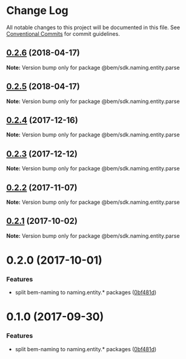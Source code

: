 # Change Log

All notable changes to this project will be documented in this file.
See [Conventional Commits](https://conventionalcommits.org) for commit guidelines.

<a name="0.2.6"></a>
## [0.2.6](https://github.com/bem/bem-sdk/compare/@bem/sdk.naming.entity.parse@0.2.5...@bem/sdk.naming.entity.parse@0.2.6) (2018-04-17)




**Note:** Version bump only for package @bem/sdk.naming.entity.parse

<a name="0.2.5"></a>
## [0.2.5](https://github.com/bem/bem-sdk/compare/@bem/sdk.naming.entity.parse@0.2.4...@bem/sdk.naming.entity.parse@0.2.5) (2018-04-17)




**Note:** Version bump only for package @bem/sdk.naming.entity.parse

<a name="0.2.4"></a>
## [0.2.4](https://github.com/bem/bem-sdk/compare/@bem/sdk.naming.entity.parse@0.2.3...@bem/sdk.naming.entity.parse@0.2.4) (2017-12-16)




**Note:** Version bump only for package @bem/sdk.naming.entity.parse

<a name="0.2.3"></a>
## [0.2.3](https://github.com/bem/bem-sdk/compare/@bem/sdk.naming.entity.parse@0.2.2...@bem/sdk.naming.entity.parse@0.2.3) (2017-12-12)




**Note:** Version bump only for package @bem/sdk.naming.entity.parse

<a name="0.2.2"></a>
## [0.2.2](https://github.com/bem/bem-sdk/compare/@bem/sdk.naming.entity.parse@0.2.0...@bem/sdk.naming.entity.parse@0.2.2) (2017-11-07)




**Note:** Version bump only for package @bem/sdk.naming.entity.parse

<a name="0.2.1"></a>
## [0.2.1](https://github.com/bem/bem-sdk/compare/@bem/sdk.naming.entity.parse@0.2.0...@bem/sdk.naming.entity.parse@0.2.1) (2017-10-02)




**Note:** Version bump only for package @bem/sdk.naming.entity.parse

<a name="0.2.0"></a>
# 0.2.0 (2017-10-01)


### Features

* split bem-naming to naming.entity.* packages ([0bf481d](https://github.com/bem/bem-sdk/commit/0bf481d))




<a name="0.1.0"></a>
# 0.1.0 (2017-09-30)


### Features

* split bem-naming to naming.entity.* packages ([0bf481d](https://github.com/bem/bem-sdk/commit/0bf481d))
